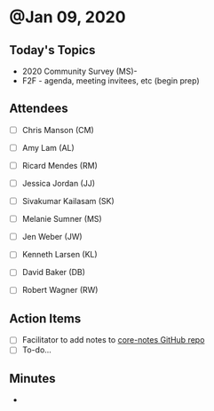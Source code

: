 # @Jan 09, 2020

## Today's Topics

- 2020 Community Survey (MS)-
- F2F - agenda, meeting invitees, etc (begin prep)

## Attendees

- [ ]  Chris Manson (CM)
- [ ]  Amy Lam (AL)
- [ ]  Ricard Mendes (RM)
- [ ]  Jessica Jordan (JJ)
- [ ]  Sivakumar Kailasam (SK)

- [ ]  Melanie Sumner (MS)
- [ ]  Jen Weber (JW)
- [ ]  Kenneth Larsen (KL)
- [ ]  David Baker (DB)
- [ ]  Robert Wagner (RW)

## Action Items

- [ ]  Facilitator to add notes to [core-notes GitHub repo](https://github.com/emberjs/core-notes/)
- [ ]  To-do...

## Minutes

-